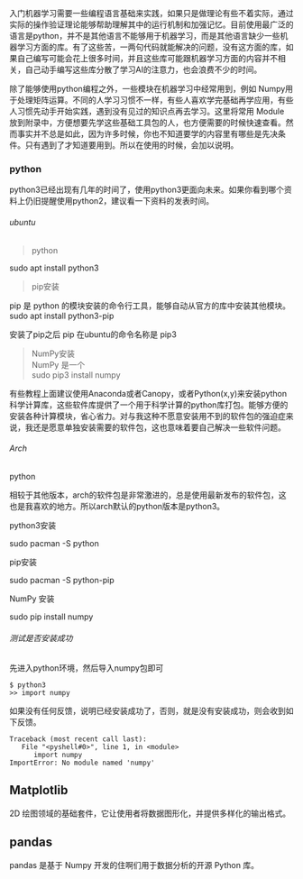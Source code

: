入门机器学习需要一些编程语言基础来实践，如果只是做理论有些不着实际，通过实际的操作验证理论能够帮助理解其中的运行机制和加强记忆。目前使用最广泛的语言是python，并不是其他语言不能够用于机器学习，而是其他语言缺少一些机器学习方面的库。有了这些苦，一两句代码就能解决的问题，没有这方面的库，如果自己编写可能会花上很多时间，并且这些库可能跟机器学习方面的内容并不相关，自己动手编写这些库分散了学习AI的注意力，也会浪费不少的时间。

除了能够使用python编程之外，一些模块在机器学习中经常用到，例如 Numpy用于处理矩阵运算。不同的人学习习惯不一样，有些人喜欢学完基础再学应用，有些人习惯先动手开始实践，遇到没有见过的知识点再去学习。这里将常用 Module 放到附录中，方便想要先学这些基础工具包的人，也方便需要的时候快速查看。然而事实并不总是如此，因为许多时候，你也不知道要学的内容里有哪些是先决条件。只有遇到了才知道要用到。所以在使用的时候，会加以说明。

### python

python3已经出现有几年的时间了，使用python3更面向未来。如果你看到哪个资料上仍旧提醒使用python2，建议看一下资料的发表时间。

###### ubuntu

> python

sudo apt install python3

> pip安装

pip 是 python 的模块安装的命令行工具，能够自动从官方的库中安装其他模块。  
sudo apt install python3-pip

安装了pip之后 pip 在ubuntu的命令名称是 pip3

> NumPy安装  
> NumPy 是一个  
> sudo pip3 install numpy

有些教程上面建议使用Anaconda或者Canopy，或者Python\(x,y\)来安装python科学计算库，这些软件库提供了一个用于科学计算的python库打包。能够方便的安装各种计算模块，省心省力。对与我这种不愿意安装用不到的软件包的强迫症来说，我还是愿意单独安装需要的软件包，这也意味着要自己解决一些软件问题。

###### Arch

python

相较于其他版本，arch的软件包是非常激进的，总是使用最新发布的软件包，这也是我喜欢的地方。所以arch默认的python版本是python3。

python3安装

sudo  pacman -S python

pip安装

sudo pacman -S python-pip

NumPy 安装

sudo pip install numpy
###### 测试是否安装成功

先进入python环境，然后导入numpy包即可

```shell
$ python3
>> import numpy
```

如果没有任何反馈，说明已经安装成功了，否则，就是没有安装成功，则会收到如下反馈。

```
Traceback (most recent call last):
   File "<pyshell#0>", line 1, in <module>
      import numpy
ImportError: No module named 'numpy'
```

## Matplotlib

2D 绘图领域的基础套件，它让使用者将数据图形化，并提供多样化的输出格式。

## pandas

pandas 是基于 Numpy 开发的住啊们用于数据分析的开源 Python 库。
